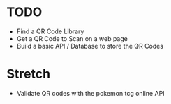 # TODO

* Find a QR Code Library
* Get a QR Code to Scan on a web page
* Build a basic API / Database to store the QR Codes

# Stretch
* Validate QR codes with the pokemon tcg online API